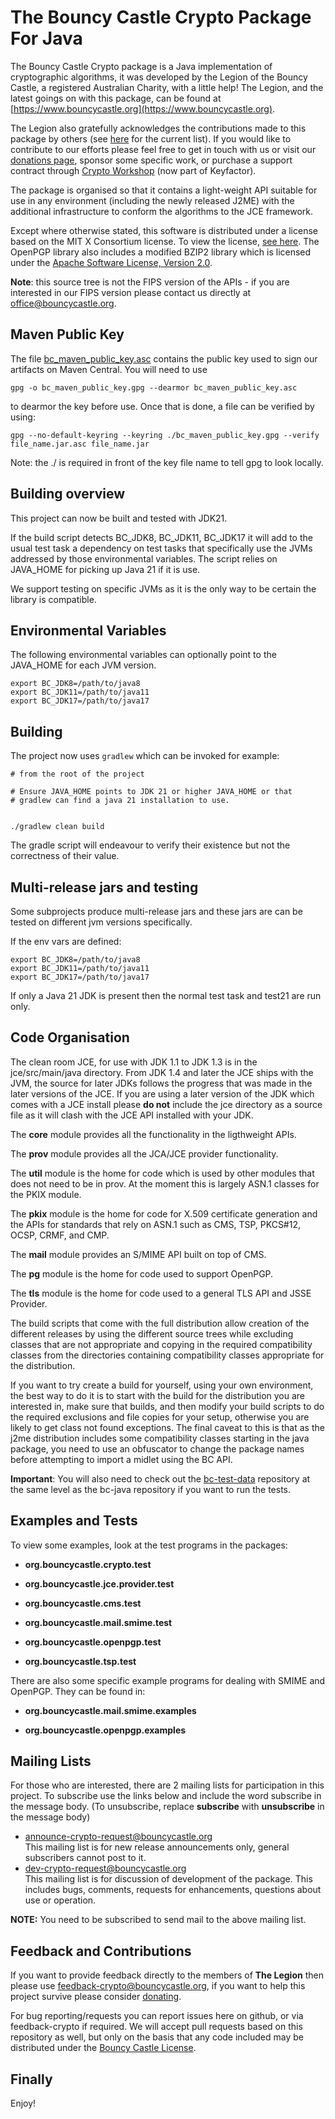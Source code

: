 # The Bouncy Castle Crypto Package For Java

The Bouncy Castle Crypto package is a Java implementation of cryptographic algorithms, it was developed by the Legion of the Bouncy Castle, a registered Australian Charity, with a little help! The Legion, and the latest goings on with this package, can be found at [https://www.bouncycastle.org](https://www.bouncycastle.org).

The Legion also gratefully acknowledges the contributions made to this package by others (see [here](https://www.bouncycastle.org/contributors.html) for the current list). If you would like to contribute to our efforts please feel free to get in touch with us or visit our [donations page](https://www.bouncycastle.org/donate), sponsor some specific work, or purchase a support contract through [Crypto Workshop](https://www.keyfactor.com/platform/bouncy-castle-support/) (now part of Keyfactor).

The package is organised so that it contains a light-weight API suitable for use in any environment (including the newly released J2ME) with the additional infrastructure to conform the algorithms to the JCE framework.

Except where otherwise stated, this software is distributed under a license based on the MIT X Consortium license. To view the license, [see here](https://www.bouncycastle.org/licence.html). The OpenPGP library also includes a modified BZIP2 library which is licensed under the [Apache Software License, Version 2.0](https://www.apache.org/licenses/). 

**Note**: this source tree is not the FIPS version of the APIs - if you are interested in our FIPS version please contact us directly at  [office@bouncycastle.org](mailto:office@bouncycastle.org).

## Maven Public Key

The file [bc_maven_public_key.asc](bc_maven_public_key.asc) contains the public key used to sign our artifacts on Maven Central. You will need to use 

```
gpg -o bc_maven_public_key.gpg --dearmor bc_maven_public_key.asc
```

to dearmor the key before use. Once that is done, a file can be verified by using:

```
gpg --no-default-keyring --keyring ./bc_maven_public_key.gpg --verify  file_name.jar.asc file_name.jar
```

Note: the ./ is required in front of the key file name to tell gpg to look locally.

## Building overview

This project can now be built and tested with JDK21. 

If the build script detects BC_JDK8, BC_JDK11, BC_JDK17 it will add to the usual test task a dependency on test tasks 
that specifically use the JVMs addressed by those environmental variables. The script relies on JAVA_HOME for picking up Java 21 if it is use.

We support testing on specific JVMs as it is the only way to be certain the library is compatible.

## Environmental Variables

The following environmental variables can optionally point to the JAVA_HOME for each JVM version.

```
export BC_JDK8=/path/to/java8
export BC_JDK11=/path/to/java11
export BC_JDK17=/path/to/java17
```

## Building

The project now uses ```gradlew``` which can be invoked for example:

```
# from the root of the project

# Ensure JAVA_HOME points to JDK 21 or higher JAVA_HOME or that
# gradlew can find a java 21 installation to use.


./gradlew clean build

```

The gradle script will endeavour to verify their existence but not the correctness of their value.


## Multi-release jars and testing
Some subprojects produce multi-release jars and these jars are can be tested on different jvm versions specifically.

If the env vars are defined:
```
export BC_JDK8=/path/to/java8
export BC_JDK11=/path/to/java11
export BC_JDK17=/path/to/java17
```

If only a Java 21 JDK is present then the normal test task and test21 are run only.


## Code Organisation

The clean room JCE, for use with JDK 1.1 to JDK 1.3 is in the jce/src/main/java directory. From JDK 1.4 and later the JCE ships with the JVM, the source for later JDKs follows the progress that was made in the later versions of the JCE. If you are using a later version of the JDK which comes with a JCE install please **do not** include the jce directory as a source file as it will clash with the JCE API installed with your JDK.

The **core** module provides all the functionality in the ligthweight APIs.

The **prov** module provides all the JCA/JCE provider functionality.

The **util** module is the home for code which is used by other modules that does not need to be in prov. At the moment this is largely ASN.1 classes for the PKIX module.

The **pkix** module is the home for code for X.509 certificate generation and the APIs for standards that rely on ASN.1 such
as CMS, TSP, PKCS#12, OCSP, CRMF, and CMP.

The **mail** module provides an S/MIME API built on top of CMS.

The **pg** module is the home for code used to support OpenPGP.

The **tls** module is the home for code used to a general TLS API and JSSE Provider.

The build scripts that come with the full distribution allow creation of the different releases by using the different source trees while excluding classes that are not appropriate and copying in the required compatibility classes from the directories containing compatibility classes appropriate for the distribution.

If you want to try create a build for yourself, using your own environment, the best way to do it is to start with the build for the distribution you are interested in, make sure that builds, and then modify your build scripts to do the required exclusions and file copies for your setup, otherwise you are likely to get class not found exceptions. The final caveat to this is that as the j2me distribution includes some compatibility classes starting in the java package, you need to use an obfuscator to change the package names before attempting to import a midlet using the BC API.

**Important**: You will also need to check out the [bc-test-data](https://github.com/bcgit/bc-test-data) repository at the same level as the bc-java repository if you want to run the tests.


## Examples and Tests

To view some examples, look at the test programs in the packages:

*   **org.bouncycastle.crypto.test**

*   **org.bouncycastle.jce.provider.test**

*   **org.bouncycastle.cms.test**

*   **org.bouncycastle.mail.smime.test**

*   **org.bouncycastle.openpgp.test**

*   **org.bouncycastle.tsp.test**

There are also some specific example programs for dealing with SMIME and OpenPGP. They can be found in:

*   **org.bouncycastle.mail.smime.examples**

*   **org.bouncycastle.openpgp.examples**

## Mailing Lists

For those who are interested, there are 2 mailing lists for participation in this project. To subscribe use the links below and include the word subscribe in the message body. (To unsubscribe, replace **subscribe** with **unsubscribe** in the message body)

*   [announce-crypto-request@bouncycastle.org](mailto:announce-crypto-request@bouncycastle.org)  
    This mailing list is for new release announcements only, general subscribers cannot post to it.
*   [dev-crypto-request@bouncycastle.org](mailto:dev-crypto-request@bouncycastle.org)  
    This mailing list is for discussion of development of the package. This includes bugs, comments, requests for enhancements, questions about use or operation.

**NOTE:** You need to be subscribed to send mail to the above mailing list.

## Feedback and Contributions

If you want to provide feedback directly to the members of **The Legion** then please use [feedback-crypto@bouncycastle.org](mailto:feedback-crypto@bouncycastle.org), if you want to help this project survive please consider [donating](https://www.bouncycastle.org/donate).

For bug reporting/requests you can report issues here on github, or via feedback-crypto if required. We will accept pull requests based on this repository as well, but only on the basis that any code included may be distributed under the [Bouncy Castle License](https://www.bouncycastle.org/licence.html).

## Finally

Enjoy!
